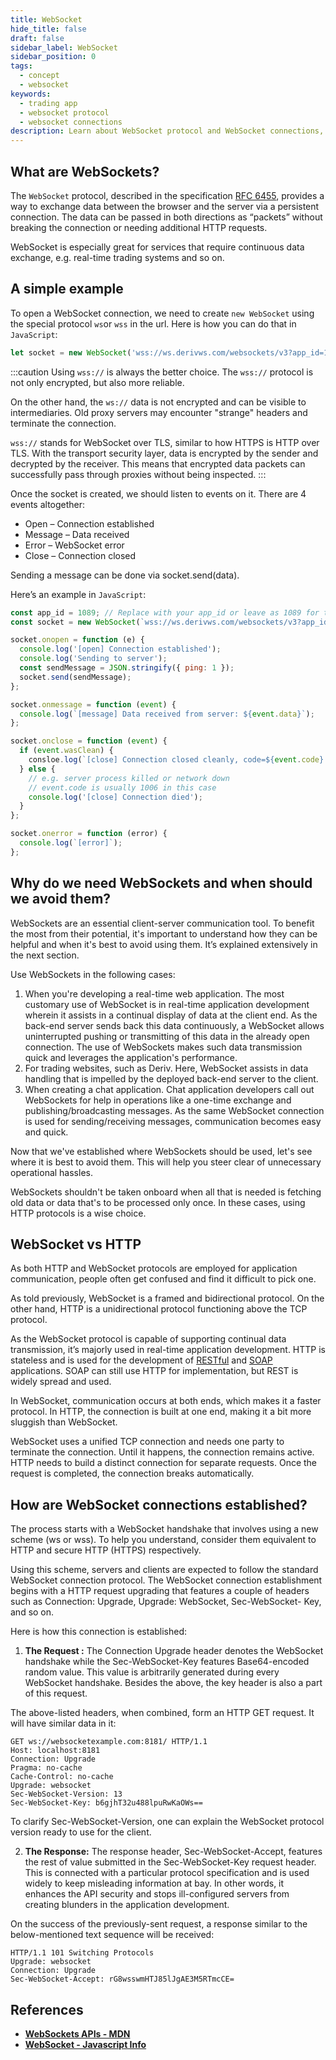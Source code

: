 ```yaml
---
title: WebSocket
hide_title: false
draft: false
sidebar_label: WebSocket
sidebar_position: 0
tags:
  - concept
  - websocket
keywords:
  - trading app
  - websocket protocol
  - websocket connections
description: Learn about WebSocket protocol and WebSocket connections, and how to integrate them so you can enable data exchanges on your trading app.
---
```


## What are WebSockets?

The `WebSocket` protocol, described in the specification [RFC 6455](https://datatracker.ietf.org/doc/html/rfc6455), provides a way to exchange data between the browser and the server via a persistent connection. The data can be passed in both directions as “packets” without breaking the connection or needing additional HTTP requests.

WebSocket is especially great for services that require continuous data exchange, e.g. real-time trading systems and so on.

## A simple example

To open a WebSocket connection, we need to create `new WebSocket` using the special protocol `ws`or `wss` in the url. Here is how you can do that in `JavaScript`:

```js
let socket = new WebSocket('wss://ws.derivws.com/websockets/v3?app_id=1089');
```

:::caution
Using `wss://` is always the better choice. The `wss://` protocol is not only encrypted, but also more reliable.

On the other hand, the `ws://` data is not encrypted and can be visible to intermediaries. Old proxy servers may encounter "strange" headers and terminate the connection.

`wss://` stands for WebSocket over TLS, similar to how HTTPS is HTTP over TLS. With the transport security layer, data is encrypted by the sender and decrypted by the receiver. This means that encrypted data packets can successfully pass through proxies without being inspected.
:::

Once the socket is created, we should listen to events on it. There are 4 events altogether:

- Open – Connection established
- Message – Data received
- Error – WebSocket error
- Close – Connection closed

Sending a message can be done via socket.send(data).

Here’s an example in `JavaScript`:

```js showLineNumbers
const app_id = 1089; // Replace with your app_id or leave as 1089 for testing.
const socket = new WebSocket(`wss://ws.derivws.com/websockets/v3?app_id=${app_id}`);

socket.onopen = function (e) {
  console.log('[open] Connection established');
  console.log('Sending to server');
  const sendMessage = JSON.stringify({ ping: 1 });
  socket.send(sendMessage);
};

socket.onmessage = function (event) {
  console.log(`[message] Data received from server: ${event.data}`);
};

socket.onclose = function (event) {
  if (event.wasClean) {
    consloe.log(`[close] Connection closed cleanly, code=${event.code} reason=${event.reason}`);
  } else {
    // e.g. server process killed or network down
    // event.code is usually 1006 in this case
    console.log('[close] Connection died');
  }
};

socket.onerror = function (error) {
  console.log(`[error]`);
};
```

## Why do we need WebSockets and when should we avoid them?

WebSockets are an essential client-server communication tool. To benefit the most from their potential, it's important to understand how they can be helpful and when it's best to avoid using them. It’s explained extensively in the next section.

Use WebSockets in the following cases:

1. ‍When you're developing a real-time web application.
   The most customary use of WebSocket is in real-time application development wherein it assists in a continual display of data at the client end. As the back-end server sends back this data continuously, a WebSocket allows uninterrupted pushing or transmitting of this data in the already open connection. The use of WebSockets makes such data transmission quick and leverages the application's performance.
2. For trading websites, such as Deriv.
   Here, WebSocket assists in data handling that is impelled by the deployed back-end server to the client.
3. ‍When creating a chat application.
   Chat application developers call out WebSockets for help in operations like a one-time exchange and publishing/broadcasting messages. As the same WebSocket connection is used for sending/receiving messages, communication becomes easy and quick.

Now that we've established where WebSockets should be used, let's see where it is best to avoid them. This will help you steer clear of unnecessary operational hassles.

WebSockets shouldn't be taken onboard when all that is needed is fetching old data or data that's to be processed only once. In these cases, using HTTP protocols is a wise choice.

## WebSocket vs HTTP

As both HTTP and WebSocket protocols are employed for application communication, people often get confused and find it difficult to pick one.

As told previously, WebSocket is a framed and bidirectional protocol. On the other hand, HTTP is a unidirectional protocol functioning above the TCP protocol.

As the WebSocket protocol is capable of supporting continual data transmission, it’s majorly used in real-time application development. HTTP is stateless and is used for the development of [RESTful](https://de.wikipedia.org/wiki/Representational_State_Transfer) and [SOAP](https://de.wikipedia.org/wiki/SOAP) applications. SOAP can still use HTTP for implementation, but REST is widely spread and used.

In WebSocket, communication occurs at both ends, which makes it a faster protocol. In HTTP, the connection is built at one end, making it a bit more sluggish than WebSocket.

WebSocket uses a unified TCP connection and needs one party to terminate the connection. Until it happens, the connection remains active. HTTP needs to build a distinct connection for separate requests. Once the request is completed, the connection breaks automatically.

## How are WebSocket connections established?

The process starts with a WebSocket handshake that involves using a new scheme (ws or wss). To help you understand, consider them equivalent to HTTP and secure HTTP (HTTPS) respectively.

Using this scheme, servers and clients are expected to follow the standard WebSocket connection protocol. The WebSocket connection establishment begins with a HTTP request upgrading that features a couple of headers such as Connection: Upgrade, Upgrade: WebSocket, Sec-WebSocket- Key, and so on.

Here is how this connection is established:

1. **The Request :** The Connection Upgrade header denotes the WebSocket handshake while the Sec-WebSocket-Key features Base64-encoded random value. This value is arbitrarily generated during every WebSocket handshake. Besides the above, the key header is also a part of this request.

The above-listed headers, when combined, form an HTTP GET request. It will have similar data in it:

```
GET ws://websocketexample.com:8181/ HTTP/1.1
Host: localhost:8181
Connection: Upgrade
Pragma: no-cache
Cache-Control: no-cache
Upgrade: websocket
Sec-WebSocket-Version: 13
Sec-WebSocket-Key: b6gjhT32u488lpuRwKaOWs==
```

To clarify Sec-WebSocket-Version, one can explain the WebSocket protocol version ready to use for the client.

2. **The Response:** The response header, Sec-WebSocket-Accept, features the rest of value submitted in the Sec-WebSocket-Key request header. This is connected with a particular protocol specification and is used widely to keep misleading information at bay. In other words, it enhances the API security and stops ill-configured servers from creating blunders in the application development.

On the success of the previously-sent request, a response similar to the below-mentioned text sequence will be received:

```
HTTP/1.1 101 Switching Protocols
Upgrade: websocket
Connection: Upgrade
Sec-WebSocket-Accept: rG8wsswmHTJ85lJgAE3M5RTmcCE=
```

## References

- **[WebSockets APIs - MDN](https://developer.mozilla.org/en-US/docs/Web/API/WebSocket)**
- **[WebSocket - Javascript Info](https://javascript.info/websocket)**
